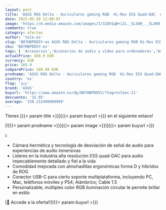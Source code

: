 ```yaml
---
layout: post
title: 'ASUS ROG Delta - Auriculares gaming RGB  Hi-Res ESS Quad-DAC  efecto de iluminación circular RGB y conector USB-C compatible con PC  PS5  XBOX Series X  Nintendo Switch y móviles  Negro'
date: 2022-05-20 12:00:07
image: 'https://m.media-amazon.com/images/I/31EH1qB+1JL._SL500_._SL400_.jpg'
comments: true
category: ofertas
author: 'tole.es'
slug: 'B07HBPDD5Y-es ASUS ROG Delta - Auriculares gaming RGB Hi-Res ESS Quad-...'
sku: 'B07HBPDD5Y-es'
tags: [ 'Accesorios','Accesorios de audio y vídeo para ordenadores','Auriculares con micrófonos','Informática','asus','nintendo','ps5','xbox','🇪🇸', ]
actualPrice: 169.9 EUR
currency: EUR
price: 169.9
comparePrice: 199.99 EUR
prodname: 'ASUS ROG Delta - Auriculares gaming RGB  Hi-Res ESS Quad-DAC  efecto de iluminación circular RGB y conector USB-C compatible con PC  PS5  XBOX Series X  Nintendo Switch y móviles  Negro'
country: 'es'
flag: '🇪🇸'
brand: 'ASUS'
buyurl: 'https://www.amazon.es/dp/B07HBPDD5Y/?tag=tolees-21'
descuento: '15.05'
average: '158.212499999999'
---
```


Tienes [{{< param title >}}]({{< param buyurl >}}) en el siguiente enlace!

[![{{< param prodname >}}]({{< param image >}})]({{< param buyurl >}})

ℹ️:

- Cámara hermética y tecnología de desviación de señal de audio para experiencias de audio inmersivas
- Líderes en la industria alta resolución ESS quad-DAC para audio impecablemente detallado y fiel a la vida
- Comodidad mejorada con almohadillas ergonómicas forma D y híbridos de ROG
- Conector USB-C para cierto soporte multiplataforma, incluyendo PC, Mac, teléfonos móviles y PS4; Alámbrico; Cable 1.5
- Personalizable, múltiples color RGB iluminación circular le permite brillar en estilo

[🛒 Accede a la oferta!!]({{< param buyurl >}})
